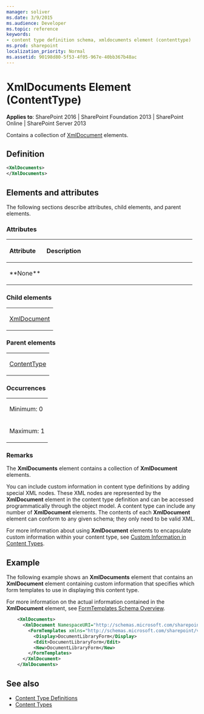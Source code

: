 ```yaml
---
manager: soliver
ms.date: 3/9/2015
ms.audience: Developer
ms.topic: reference
keywords:
- content type definition schema, xmldocuments element (contenttype)
ms.prod: sharepoint
localization_priority: Normal
ms.assetid: 90198d80-5f53-4f05-967e-40bb367b48ac
---
```


# XmlDocuments Element (ContentType)

**Applies to**: SharePoint 2016 | SharePoint Foundation 2013 | SharePoint Online | SharePoint Server 2013

Contains a collection of [XmlDocument](xmldocument-element-contenttype.md) elements.

## Definition

```XML
<XmlDocuments>
</XmlDocuments>
```

## Elements and attributes

The following sections describe attributes, child elements, and parent elements.

### Attributes

<table>
<colgroup>
<col width="20%" />
<col width="80%" />
</colgroup>
<thead>
<tr class="header">
<th align="left"><p>Attribute</p></th>
<th align="left"><p>Description</p></th>
</tr>
</thead>
<tbody>
<tr class="odd">
<td align="left"><p>**None**</p></td>
<td align="left"><p></p></td>
</tr>
</tbody>
</table>

### Child elements

<table>
<colgroup>
<col width="100%" />
</colgroup>
<tbody>
<tr class="odd">
<td align="left"><p><a href="xmldocument-element-contenttype.md">XmlDocument</a></p></td>
</tr>
</tbody>
</table>

### Parent elements

<table>
<colgroup>
<col width="100%" />
</colgroup>
<tbody>
<tr class="odd">
<td align="left"><p><a href="contenttype-element-contenttype.md">ContentType</a></p></td>
</tr>
</tbody>
</table>

### Occurrences

<table>
<colgroup>
<col width="100%" />
</colgroup>
<tbody>
<tr class="odd">
<td align="left"><p>Minimum: 0</p></td>
</tr>
<tr class="even">
<td align="left"><p>Maximum: 1</p></td>
</tr>
</tbody>
</table>

### Remarks

The **XmlDocuments** element contains a collection of **XmlDocument** elements.

You can include custom information in content type definitions by adding special XML nodes. These XML nodes are represented by the **XmlDocument** element in the content type definition and can be accessed programmatically through the object model. A content type can include any number of **XmlDocument** elements. The contents of each **XmlDocument** element can conform to any given schema; they only need to be valid XML.

For more information about using **XmlDocument** elements to encapsulate custom information within your content type, see [Custom Information in Content Types](https://msdn.microsoft.com/library/83cc5cea-0422-4115-b330-2283283718d7(Office.15).aspx).

## Example

The following example shows an **XmlDocuments** element that contains an **XmlDocument** element containing custom information that specifies which form templates to use in displaying this content type.

For more information on the actual information contained in the **XmlDocument** element, see [FormTemplates Schema Overview](https://msdn.microsoft.com/library/88de244c-8d40-4f4d-953d-c7bbbc1dac24(Office.15).aspx).

```XML
    <XmlDocuments>
      <XmlDocument NamespaceURI="http://schemas.microsoft.com/sharepoint/v3/contenttype/forms">
        <FormTemplates xmlns="http://schemas.microsoft.com/sharepoint/v3/contenttype/forms">
          <Display>DocumentLibraryForm</Display>
          <Edit>DocumentLibraryForm</Edit>
          <New>DocumentLibraryForm</New>
        </FormTemplates>
      </XmlDocument>
    </XmlDocuments>
```

## See also

- [Content Type Definitions](content-type-definitions.md)
- [Content Types](https://msdn.microsoft.com/library/f5e56c7c-f699-466c-a7ad-3d91a7d219a1(Office.15).aspx)








